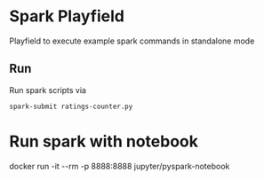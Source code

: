 # Spark Playfield

Playfield to execute example spark commands in standalone mode

## Run

Run spark scripts via

```
spark-submit ratings-counter.py
```

# Run spark with notebook

docker run -it --rm -p 8888:8888 jupyter/pyspark-notebook
